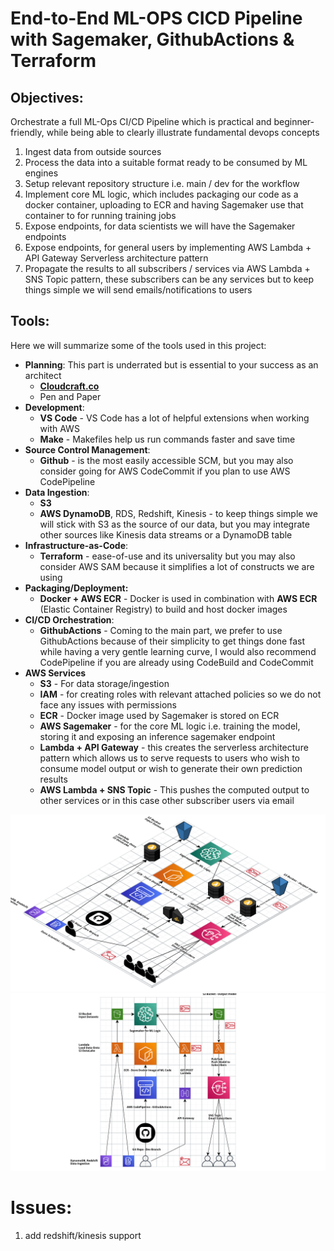 # End-to-End ML-OPS CICD Pipeline with Sagemaker, GithubActions & Terraform

## Objectives:

Orchestrate a full ML-Ops CI/CD Pipeline which is practical and beginner-friendly, while being able to clearly illustrate fundamental devops concepts

1. Ingest data from outside sources
2. Process the data into a suitable format ready to be consumed by ML engines
3. Setup relevant repository structure i.e. main / dev for the workflow
4. Implement core ML logic, which includes packaging our code as a docker container, uploading to ECR and having Sagemaker use that container to for running training jobs
5. Expose endpoints, for data scientists we will have the Sagemaker endpoints
6. Expose endpoints, for general users by implementing AWS Lambda + API Gateway Serverless architecture pattern
7. Propagate the results to all subscribers / services via AWS Lambda + SNS Topic pattern, these subscribers can be any services but to keep things simple we will send emails/notifications to users

## Tools:

Here we will summarize some of the tools used in this project:

-   **Planning**: This part is underrated but is essential to your success as an architect
	- [**Cloudcraft.co**](http://Cloudcraft.co)
	- Pen and Paper
-   **Development**: 
	- **VS Code** - VS Code has a lot of helpful extensions when working with AWS
	- **Make** - Makefiles help us run commands faster and save time
-   **Source Control Management**: 
	- **Github** - is the most easily accessible SCM, but you may also consider going for AWS CodeCommit if you plan to use AWS CodePipeline
-   **Data Ingestion**: 
	- **S3** 
	- **AWS DynamoDB**, RDS, Redshift, Kinesis - to keep things simple we will stick with S3 as the source of our data, but you may integrate other sources like Kinesis data streams or a DynamoDB table
-   **Infrastructure-as-Code**: 
	- **Terraform** - ease-of-use and its universality but you may also consider AWS SAM because it simplifies a lot of constructs we are using
-   **Packaging/Deployment:**  
	- **Docker + AWS ECR** - Docker is used in combination with **AWS ECR** (Elastic Container Registry) to build and host docker images
-   **CI/CD Orchestration**: 
	- **GithubActions** - Coming to the main part, we prefer to use GithubActions because of their simplicity to get things done fast while having a very gentle learning curve, I would also recommend CodePipeline if you are already using CodeBuild and CodeCommit
-   **AWS Services**
    -   **S3** - For data storage/ingestion
    -   **IAM** - for creating roles with relevant attached policies so we do not face any issues with permissions
    -   **ECR** - Docker image used by Sagemaker is stored on ECR
    -   **AWS Sagemaker** - for the core ML logic i.e. training the model, storing it and exposing an inference sagemaker endpoint
    -   **Lambda + API Gateway** - this creates the serverless architecture pattern which allows us to serve requests to users who wish to consume model output or wish to generate their own prediction results
    -   **AWS Lambda + SNS Topic** - This pushes the computed output to other services or in this case other subscriber users via email


![3d](assets/3d.png)
![2d](assets/2d.png)


# Issues:

1. add redshift/kinesis support
